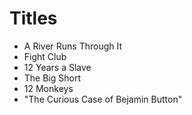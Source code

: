 # Titles

- A River Runs Through It
- Fight Club
- 12 Years a Slave
- The Big Short
- 12 Monkeys
- "The Curious Case of Bejamin Button"
